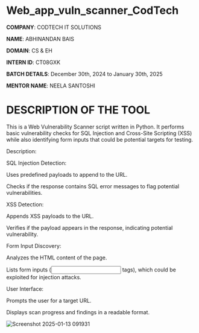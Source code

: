 # Web_app_vuln_scanner_CodTech

**COMPANY**: CODTECH IT SOLUTIONS

**NAME**: ABHINANDAN BAIS

**DOMAIN**: CS & EH

**INTERN ID**: CT08GXK

**BATCH DETAILS**: December 30th, 2024 to January 30th, 2025

**MENTOR NAME**: NEELA SANTOSHI

# DESCRIPTION OF THE TOOL

This is a Web Vulnerability Scanner script written in Python. It performs basic vulnerability checks for SQL Injection and Cross-Site Scripting (XSS) while also identifying form inputs that could be potential targets for testing.

Description:

SQL Injection Detection:


Uses predefined payloads to append to the URL.

Checks if the response contains SQL error messages to flag potential vulnerabilities.

XSS Detection:

Appends XSS payloads to the URL.

Verifies if the payload appears in the response, indicating potential vulnerability.

Form Input Discovery:


Analyzes the HTML content of the page.

Lists form inputs (<input> tags), which could be exploited for injection attacks.

User Interface:


Prompts the user for a target URL.

Displays scan progress and findings in a readable format.

![Screenshot 2025-01-13 091931](https://github.com/user-attachments/assets/da4df683-b3df-4f08-8d08-1f6c6b904405)

